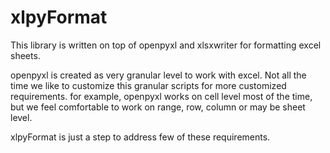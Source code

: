# xlpyFormat
This library is written on top of openpyxl and xlsxwriter for formatting excel sheets.

openpyxl is created as very granular level to work with excel. Not all the time we like to customize this granular scripts for more customized requirements. for example, openpyxl works on cell level most of the time, but we feel comfortable to work on range, row, column or may be sheet level.

xlpyFormat is just a step to address few of these requirements.

